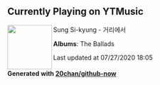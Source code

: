 ## Currently Playing on YTMusic

[<img align="left" width="100" src="https://lh3.googleusercontent.com/XvppojuK0tqpx47W2jJgNuHBRPP3MDItC-bdLoT4wGtvw-o2cUsW57fZcMPhY-XH1KQmIDUDgs0-JgZb">](https://music.youtube.com/channel/UC9y5zNTG8Zfkn9I2m2cdG1A)

Sung Si-kyung - 거리에서

**Albums**: The Ballads

Last updated at 07/27/2020 18:05

#### Generated with [20chan/github-now](https://github.com/20chan/github-now)


<!--
**20chan/20chan** is a ✨ _special_ ✨ repository because its `README.md` (this file) appears on your GitHub profile.

Here are some ideas to get you started:

- 🔭 I’m currently working on ...
- 🌱 I’m currently learning ...
- 👯 I’m looking to collaborate on ...
- 🤔 I’m looking for help with ...
- 💬 Ask me about ...
- 📫 How to reach me: ...
- 😄 Pronouns: ...
- ⚡ Fun fact: ...
-->
